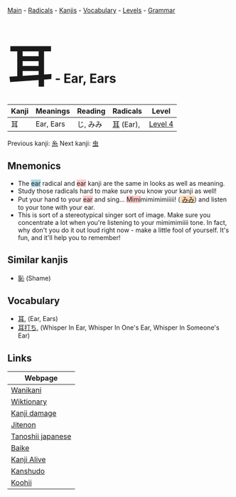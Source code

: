 <style> bigfont {font-size: 100px}</style>
[Main](../index.md) -
[Radicals](../radicals.md) -
[Kanjis](../kanjis.md) -
[Vocabulary](../vocabulary.md) -
[Levels](../levels.md) -
[Grammar](../grammar.md)
# <bigfont> 耳</bigfont> - Ear, Ears 

| Kanji | Meanings | Reading | Radicals | Level |
| --- | --- | --- | --- | --- |
| 耳 | Ear, Ears | じ, みみ | [耳](../radicals/耳.md) (Ear),  | [Level 4](../levels/wk_level4.md) |

Previous kanji: [糸](糸.md) Next kanji: [虫](虫.md) 

## Mnemonics
 * The <span style="background-color:#ADD8E6"> ear</span> radical and <span style="background-color:#ffcccb"> ear</span> kanji are the same in looks as well as meaning.
* Study those radicals hard to make sure you know your kanji as well!
* Put your hand to your <span style="background-color:#ffcccb"> ear</span> and sing... <span style="background-color:#ffcccb"> Mimi</span>mimimimiiiii! (<span style="background-color:#fed8b1"> [みみ](https://jisho.org/search/みみ)</span>) and listen to your tone with your ear.
* This is sort of a stereotypical singer sort of image. Make sure you concentrate a lot when you're listening to your mimimimiiii tone. In fact, why don't you do it out loud right now - make a little fool of yourself. It's fun, and it'll help you to remember!


## Similar kanjis
 * [恥](恥.md) (Shame)


## Vocabulary
 * [耳](../vocabulary/耳.md), (Ear, Ears)
* [耳打ち](../vocabulary/耳.md), (Whisper In Ear, Whisper In One's Ear, Whisper In Someone's Ear)



## Links 

| Webpage |
| --- |
| [Wanikani          ](https://www.wanikani.com/kanji/耳) |
| [Wiktionary        ](https://en.wiktionary.org/wiki/耳) |
| [Kanji damage      ](http://www.kanjidamage.com/kanji/search?utf8=✓&q=耳) |
| [Jitenon           ](https://jitenon.com/kanji/耳) |
| [Tanoshii japanese ](https://www.tanoshiijapanese.com/dictionary/kanji.cfm?k=耳) |
| [Baike             ](https://baike.baidu.com/item/耳) |
| [Kanji Alive       ](https://app.kanjialive.com/耳) |
| [Kanshudo          ](https://www.kanshudo.com/searchmn?q=耳) |
| [Koohii            ](https://kanji.koohii.com/study/kanji/耳) |
